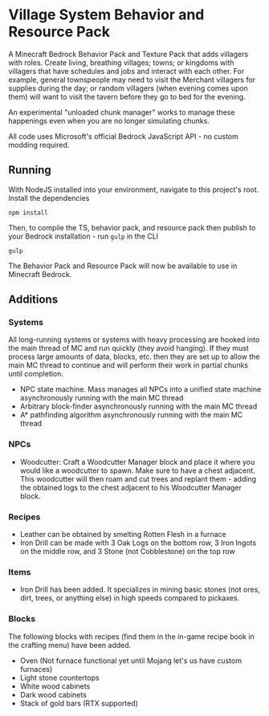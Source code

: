 # Village System Behavior and Resource Pack
A Minecraft Bedrock Behavior Pack and Texture Pack that adds villagers with roles. Create living, breathing villages; towns; or kingdoms with villagers that have schedules and jobs and interact with each other. For example, general townspeople may need to visit the Merchant villagers for supplies during the day; or random villagers (when evening comes upon them) will want to visit the tavern before they go to bed for the evening.

An experimental "unloaded chunk manager" works to manage these happenings even when you are no longer simulating chunks.

All code uses Microsoft's official Bedrock JavaScript API - no custom modding required.

## Running
With NodeJS installed into your environment, navigate to this project's root. Install the dependencies
```
npm install
```

Then, to compile the TS, behavior pack, and resource pack then publish to your Bedrock installation - run `gulp` in the CLI
```gulp
gulp
```

The Behavior Pack and Resource Pack will now be available to use in Minecraft Bedrock.

## Additions

### Systems
All long-running systems or systems with heavy processing are hooked into the main thread of MC and run quickly (they avoid hanging). If they must process large amounts of data, blocks, etc. then they are set up to allow the main MC thread to continue and will perform their work in partial chunks until completion.

- NPC state machine. Mass manages all NPCs into a unified state machine asynchronously running with the main MC thread 
- Arbitrary block-finder asynchronously running with the main MC thread
- A* pathfinding algorithm asynchronously running with the main MC thread

### NPCs 
- Woodcutter: Craft a Woodcutter Manager block and place it where you would like a woodcutter to spawn. Make sure to have a chest adjacent. This woodcutter will then roam and cut trees and replant them - adding the obtained logs to the chest adjacent to his Woodcutter Manager block.

### Recipes
- Leather can be obtained by smelting Rotten Flesh in a furnace
- Iron Drill can be made with 3 Oak Logs on the bottom row, 3 Iron Ingots on the middle row, and 3 Stone (not Cobblestone) on the top row

### Items
- Iron Drill has been added. It specializes in mining basic stones (not ores, dirt, trees, or anything else) in high speeds compared to pickaxes.

### Blocks
The following blocks with recipes (find them in the in-game recipe book in the crafting menu) have been added.
- Oven (Not furnace functional yet until Mojang let's us have custom furnaces)
- Light stone countertops
- White wood cabinets
- Dark wood cabinets
- Stack of gold bars (RTX supported)
